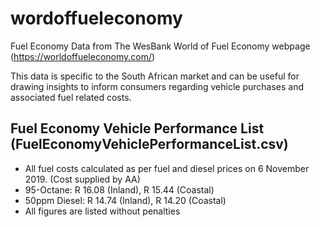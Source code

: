 # wordoffueleconomy
Fuel Economy Data from The WesBank World of Fuel Economy webpage (https://worldoffueleconomy.com/) 

This data is specific to the South African market and can be useful for drawing insights to inform consumers regarding vehicle purchases and associated fuel related costs.


## Fuel Economy Vehicle Performance List (FuelEconomyVehiclePerformanceList.csv)

- All fuel costs calculated as per fuel and diesel prices on 6 November 2019. (Cost supplied by AA)
- 95-Octane: R 16.08 (Inland), R 15.44 (Coastal)
- 50ppm Diesel: R 14.74 (Inland), R 14.20 (Coastal)
- All figures are listed without penalties

